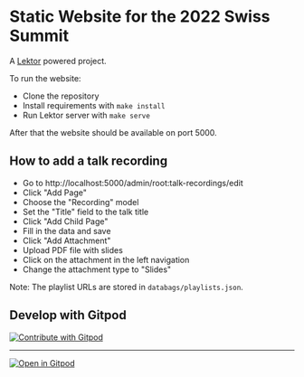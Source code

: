 # Static Website for the 2022 Swiss Summit

A [Lektor](https://www.getlektor.com/) powered project.

To run the website:

* Clone the repository
* Install requirements with `make install`
* Run Lektor server with `make serve`

After that the website should be available on port 5000.

## How to add a talk recording

- Go to http://localhost:5000/admin/root:talk-recordings/edit
- Click "Add Page"
- Choose the "Recording" model
- Set the "Title" field to the talk title
- Click "Add Child Page"
- Fill in the data and save
- Click "Add Attachment"
- Upload PDF file with slides
- Click on the attachment in the left navigation
- Change the attachment type to "Slides"

Note: The playlist URLs are stored in `databags/playlists.json`.

## Develop with Gitpod
<a href="https://gitpod.io/#https://github.com/turbotimon/web-sps20">
  <img
    src="https://img.shields.io/badge/Contribute%20with-Gitpod-908a85?logo=gitpod"
    alt="Contribute with Gitpod"
  />
</a>

---

[![Open in Gitpod](https://gitpod.io/button/open-in-gitpod.svg)](https://gitpod.io/#https://github.com/turbotimon/web-sps20)
